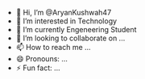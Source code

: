 - 👋 Hi, I’m @AryanKushwah47
- 👀 I’m interested in Technology 
- 🌱 I’m currently Engeneering Student 
- 💞️ I’m looking to collaborate on ...
- 📫 How to reach me ...
- 😄 Pronouns: ...
- ⚡ Fun fact: ...

<!---
AryanKushwah47/AryanKushwah47 is a ✨ special ✨ repository because its `README.md` (this file) appears on your GitHub profile.
You can click the Preview link to take a look at your changes.
--->
